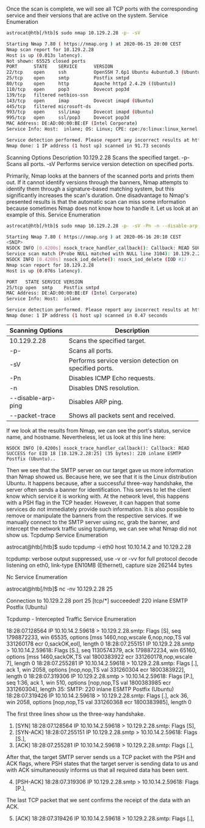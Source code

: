Once the scan is complete, we will see all TCP ports with the corresponding service and their versions that are active on the system.
Service Enumeration
``` bash
astrocat@htb[/htb]$ sudo nmap 10.129.2.28 -p- -sV

Starting Nmap 7.80 ( https://nmap.org ) at 2020-06-15 20:00 CEST
Nmap scan report for 10.129.2.28
Host is up (0.013s latency).
Not shown: 65525 closed ports
PORT      STATE    SERVICE      VERSION
22/tcp    open     ssh          OpenSSH 7.6p1 Ubuntu 4ubuntu0.3 (Ubuntu Linux; protocol 2.0)
25/tcp    open     smtp         Postfix smtpd
80/tcp    open     http         Apache httpd 2.4.29 ((Ubuntu))
110/tcp   open     pop3         Dovecot pop3d
139/tcp   filtered netbios-ssn
143/tcp   open     imap         Dovecot imapd (Ubuntu)
445/tcp   filtered microsoft-ds
993/tcp   open     ssl/imap     Dovecot imapd (Ubuntu)
995/tcp   open     ssl/pop3     Dovecot pop3d
MAC Address: DE:AD:00:00:BE:EF (Intel Corporate)
Service Info: Host:  inlane; OS: Linux; CPE: cpe:/o:linux:linux_kernel

Service detection performed. Please report any incorrect results at https://nmap.org/submit/ .
Nmap done: 1 IP address (1 host up) scanned in 91.73 seconds 
```


Scanning Options 	Description
10.129.2.28 	Scans the specified target.
-p- 	Scans all ports.
-sV 	Performs service version detection on specified ports.

Primarily, Nmap looks at the banners of the scanned ports and prints them out. If it cannot identify versions through the banners, Nmap attempts to identify them through a signature-based matching system, but this significantly increases the scan's duration. One disadvantage to Nmap's presented results is that the automatic scan can miss some information because sometimes Nmap does not know how to handle it. Let us look at an example of this.
Service Enumeration

``` bash
astrocat@htb[/htb]$ sudo nmap 10.129.2.28 -p- -sV -Pn -n --disable-arp-ping --packet-trace

Starting Nmap 7.80 ( https://nmap.org ) at 2020-06-16 20:10 CEST
<SNIP>
NSOCK INFO [0.4200s] nsock_trace_handler_callback(): Callback: READ SUCCESS for EID 18 [10.129.2.28:25] (35 bytes): 220 inlane ESMTP Postfix (Ubuntu)..
Service scan match (Probe NULL matched with NULL line 3104): 10.129.2.28:25 is smtp.  Version: |Postfix smtpd|||
NSOCK INFO [0.4200s] nsock_iod_delete(): nsock_iod_delete (IOD #1)
Nmap scan report for 10.129.2.28
Host is up (0.076s latency).

PORT   STATE SERVICE VERSION
25/tcp open  smtp    Postfix smtpd
MAC Address: DE:AD:00:00:BE:EF (Intel Corporate)
Service Info: Host:  inlane

Service detection performed. Please report any incorrect results at https://nmap.org/submit/ .
Nmap done: 1 IP address (1 host up) scanned in 0.47 seconds
```

| Scanning Options   | Description                                            |
| ------------------ | ------------------------------------------------------ |
| 10.129.2.28        | Scans the specified target.                            |
| -p-                | Scans all ports.                                       |
| -sV                | Performs service version detection on specified ports. |
| -Pn                | Disables ICMP Echo requests.                           |
| -n                 | Disables DNS resolution.                               |
| --disable-arp-ping | Disables ARP ping.                                     |
| --packet-trace     | Shows all packets sent and received.                   |

If we look at the results from Nmap, we can see the port's status, service name, and hostname. Nevertheless, let us look at this line here:

    NSOCK INFO [0.4200s] nsock_trace_handler_callback(): Callback: READ SUCCESS for EID 18 [10.129.2.28:25] (35 bytes): 220 inlane ESMTP Postfix (Ubuntu)..

Then we see that the SMTP server on our target gave us more information than Nmap showed us. Because here, we see that it is the Linux distribution Ubuntu. It happens because, after a successful three-way handshake, the server often sends a banner for identification. This serves to let the client know which service it is working with. At the network level, this happens with a PSH flag in the TCP header. However, it can happen that some services do not immediately provide such information. It is also possible to remove or manipulate the banners from the respective services. If we manually connect to the SMTP server using nc, grab the banner, and intercept the network traffic using tcpdump, we can see what Nmap did not show us.
Tcpdump
Service Enumeration

astrocat@htb[/htb]$ sudo tcpdump -i eth0 host 10.10.14.2 and 10.129.2.28

tcpdump: verbose output suppressed, use -v or -vv for full protocol decode
listening on eth0, link-type EN10MB (Ethernet), capture size 262144 bytes

Nc
Service Enumeration

astrocat@htb[/htb]$  nc -nv 10.129.2.28 25

Connection to 10.129.2.28 port 25 [tcp/*] succeeded!
220 inlane ESMTP Postfix (Ubuntu)

Tcpdump - Intercepted Traffic
Service Enumeration

18:28:07.128564 IP 10.10.14.2.59618 > 10.129.2.28.smtp: Flags [S], seq 1798872233, win 65535, options [mss 1460,nop,wscale 6,nop,nop,TS val 331260178 ecr 0,sackOK,eol], length 0
18:28:07.255151 IP 10.129.2.28.smtp > 10.10.14.2.59618: Flags [S.], seq 1130574379, ack 1798872234, win 65160, options [mss 1460,sackOK,TS val 1800383922 ecr 331260178,nop,wscale 7], length 0
18:28:07.255281 IP 10.10.14.2.59618 > 10.129.2.28.smtp: Flags [.], ack 1, win 2058, options [nop,nop,TS val 331260304 ecr 1800383922], length 0
18:28:07.319306 IP 10.129.2.28.smtp > 10.10.14.2.59618: Flags [P.], seq 1:36, ack 1, win 510, options [nop,nop,TS val 1800383985 ecr 331260304], length 35: SMTP: 220 inlane ESMTP Postfix (Ubuntu)
18:28:07.319426 IP 10.10.14.2.59618 > 10.129.2.28.smtp: Flags [.], ack 36, win 2058, options [nop,nop,TS val 331260368 ecr 1800383985], length 0

The first three lines show us the three-way handshake.

1. 	[SYN] 	18:28:07.128564 IP 10.10.14.2.59618 > 10.129.2.28.smtp: Flags [S], 
2. 	[SYN-ACK] 	18:28:07.255151 IP 10.129.2.28.smtp > 10.10.14.2.59618: Flags [S.], 
3. 	[ACK] 	18:28:07.255281 IP 10.10.14.2.59618 > 10.129.2.28.smtp: Flags [.], 

After that, the target SMTP server sends us a TCP packet with the PSH and ACK flags, where PSH states that the target server is sending data to us and with ACK simultaneously informs us that all required data has been sent.

4. 	[PSH-ACK] 	18:28:07.319306 IP 10.129.2.28.smtp > 10.10.14.2.59618: Flags [P.], 

The last TCP packet that we sent confirms the receipt of the data with an ACK.

5. 	[ACK] 	18:28:07.319426 IP 10.10.14.2.59618 > 10.129.2.28.smtp: Flags [.], 